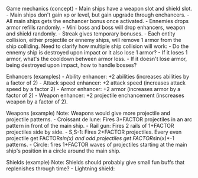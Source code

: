 Game mechanics (concept)
    - Main ships have a weapon slot and shield slot.
    - Main ships don't gain xp or level, but gain upgrade through enchancers.
    - All main ships gets the enchancer bonus once activated.
    - Ennemies drops armor refills randomly.
    - Mini boss and boss will drop enhancers, weapon and shield randomly.
    - Streak gives temporary bonuses.
    - Each entity collision, either projectile or ennemy ships, will remove 1 armor from the ship colliding. Need to clarify how multiple ship collision will work:
        - Do the ennemy ship is destroyed upon impact or it also lose 1 armor?
        - If it loses 1 armor, what's the cooldown between armor loss.
        - If it doesn't lose armor, being destroyed upon impact, how to handle bosses?

Enhancers (examples)
    - Ability enhancer: +2 abilities (increases abilities by a factor of 2)
    - Attack speed enhancer: +2 attack speed (increases attack speed by a factor 2)
    - Armor enhancer: +2 armor (increases armor by a factor of 2)
    - Weapon enhancer: +2 projectile enchancement (inscreases weapon by a factor of 2).

Weapons (example)
    Note: Weapons would give more projectile and projectile patterns.
    - Croissant de lune: Fires 3+FACTOR projectiles in an arc pattern in front of the main ship.
    - Rail gun: Fires 2 rails of 1+FACTOR projectiles side by side.
    - S,S-1: Fires 2+FACTOR projectiles. Every even projectile get FACTOR*sin(x) and odd projectiles get FACTOR*sin(x)*-1 patterns.
    - Circle: fires 1+FACTOR waves of projectiles starting at the main ship's position in a circle around the main ship.

Shields (example)
    Note: Shields should probably give small fun buffs that replenishes through time?
    - Lightning shield: 
